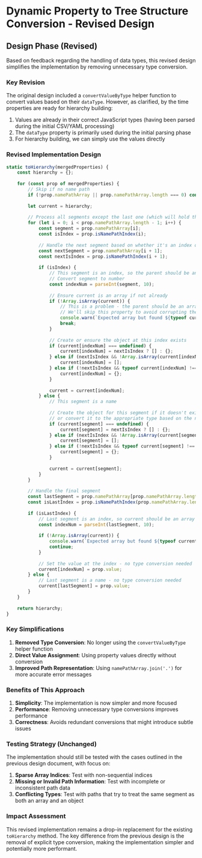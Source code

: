 # Dynamic Property to Tree Structure Conversion - Revised Design

## Design Phase (Revised)

Based on feedback regarding the handling of data types, this revised design simplifies the implementation by removing unnecessary type conversion.

### Key Revision

The original design included a `convertValueByType` helper function to convert values based on their `dataType`. However, as clarified, by the time properties are ready for hierarchy building:

1. Values are already in their correct JavaScript types (having been parsed during the initial CSV/YAML processing)
2. The `dataType` property is primarily used during the initial parsing phase
3. For hierarchy building, we can simply use the values directly

### Revised Implementation Design

```javascript
static toHierarchy(mergedProperties) {
    const hierarchy = {};
    
    for (const prop of mergedProperties) {
        // Skip if no name path
        if (!prop.namePathArray || prop.namePathArray.length === 0) continue;
        
        let current = hierarchy;
        
        // Process all segments except the last one (which will hold the value)
        for (let i = 0; i < prop.namePathArray.length - 1; i++) {
            const segment = prop.namePathArray[i];
            const isIndex = prop.isNamePathIndex(i);
            
            // Handle the next segment based on whether it's an index or not
            const nextSegment = prop.namePathArray[i + 1];
            const nextIsIndex = prop.isNamePathIndex(i + 1);
            
            if (isIndex) {
                // This segment is an index, so the parent should be an array
                // Convert segment to number
                const indexNum = parseInt(segment, 10);
                
                // Ensure current is an array if not already
                if (!Array.isArray(current)) {
                    // This is a problem - the parent should be an array but isn't
                    // We'll skip this property to avoid corrupting the structure
                    console.warn(`Expected array but found ${typeof current} for path ${prop.namePathArray.join('.')}`);
                    break;
                }
                
                // Create or ensure the object at this index exists
                if (current[indexNum] === undefined) {
                    current[indexNum] = nextIsIndex ? [] : {};
                } else if (nextIsIndex && !Array.isArray(current[indexNum])) {
                    current[indexNum] = [];
                } else if (!nextIsIndex && typeof current[indexNum] !== 'object') {
                    current[indexNum] = {};
                }
                
                current = current[indexNum];
            } else {
                // This segment is a name
                
                // Create the object for this segment if it doesn't exist,
                // or convert it to the appropriate type based on the next segment
                if (current[segment] === undefined) {
                    current[segment] = nextIsIndex ? [] : {};
                } else if (nextIsIndex && !Array.isArray(current[segment])) {
                    current[segment] = [];
                } else if (!nextIsIndex && typeof current[segment] !== 'object') {
                    current[segment] = {};
                }
                
                current = current[segment];
            }
        }
        
        // Handle the final segment
        const lastSegment = prop.namePathArray[prop.namePathArray.length - 1];
        const isLastIndex = prop.isNamePathIndex(prop.namePathArray.length - 1);
        
        if (isLastIndex) {
            // Last segment is an index, so current should be an array
            const indexNum = parseInt(lastSegment, 10);
            
            if (!Array.isArray(current)) {
                console.warn(`Expected array but found ${typeof current} for path ${prop.namePathArray.join('.')}`);
                continue;
            }
            
            // Set the value at the index - no type conversion needed
            current[indexNum] = prop.value;
        } else {
            // Last segment is a name - no type conversion needed
            current[lastSegment] = prop.value;
        }
    }
    
    return hierarchy;
}
```

### Key Simplifications

1. **Removed Type Conversion**: No longer using the `convertValueByType` helper function
2. **Direct Value Assignment**: Using property values directly without conversion
3. **Improved Path Representation**: Using `namePathArray.join('.')` for more accurate error messages

### Benefits of This Approach

1. **Simplicity**: The implementation is now simpler and more focused
2. **Performance**: Removing unnecessary type conversions improves performance
3. **Correctness**: Avoids redundant conversions that might introduce subtle issues

### Testing Strategy (Unchanged)

The implementation should still be tested with the cases outlined in the previous design document, with focus on:

1. **Sparse Array Indices**: Test with non-sequential indices
2. **Missing or Invalid Path Information**: Test with incomplete or inconsistent path data
3. **Conflicting Types**: Test with paths that try to treat the same segment as both an array and an object

### Impact Assessment

This revised implementation remains a drop-in replacement for the existing `toHierarchy` method. The key difference from the previous design is the removal of explicit type conversion, making the implementation simpler and potentially more performant.
